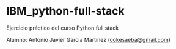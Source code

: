 # IBM_python-full-stack

Ejercicio práctico del curso Python full stack

Alumno: Antonio Javier García Martínez (cokesaeba@gmail.com)


